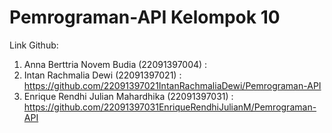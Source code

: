 # Pemrograman-API Kelompok 10

Link Github:

1. Anna Berttria Novem Budia (22091397004) : 
2. Intan Rachmalia Dewi (22091397021) : https://github.com/22091397021IntanRachmaliaDewi/Pemrograman-API
3. Enrique Rendhi Julian Mahardhika	(22091397031) : https://github.com/22091397031EnriqueRendhiJulianM/Pemrograman-API


